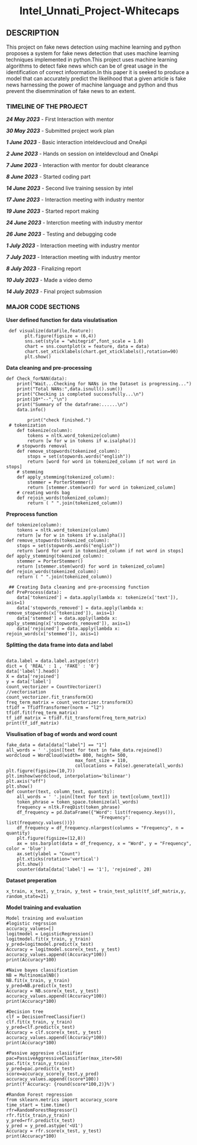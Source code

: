 <h1 align="center"> Intel_Unnati_Project-Whitecaps

## DESCRIPTION
This project on fake news detection using machine learning and python  proposes a system for fake news detection that uses machine learning techniques 
implemented in python.This project uses machine learning algorithms to detect fake news which can be of great usage in the identification of correct 
infoormation.In this paper it is seeked to produce a model that can accurately predict the likelihood that a given article is fake news harnessing the
power of machine language and python and  thus prevent the disemmination of fake news to an extent.
 
 

 ### TIMELINE OF THE PROJECT
 
 ***24 May  2023*** - First Interaction with mentor 
 
 ***30 May  2023*** - Submitted project work plan
 
 ***1 June  2023*** - Basic interaction inteldevcloud and OneApi
 
***2 June  2023*** - Hands on session on inteldevcloud and OneApi
 
 ***7 June  2023*** - Interaction with mentor for doubt clearance
 
 ***8 June  2023*** - Started coding part
 
 ***14 June 2023*** - Second live training session by intel
 
 ***17 June 2023*** - Interaction meeting with industry mentor
 
 ***19 June 2023*** - Started report making
 
 ***24 June 2023*** - Interction meeting with industry mentor
 
 ***26 June 2023*** - Testing and debugging code
 
 ***1  July 2023*** - Interaction meeting with industry mentor
 
 ***7  July 2023*** - Interaction meeting with industry  mentor 
 
 ***8  July 2023*** - Finalizing report
  
 ***10 July 2023*** - Made a video demo
 
 ***14 July 2023*** - Final project submssion

 ### MAJOR  CODE SECTIONS
  **User defined function for data visulatisation**
```
 def visualize(dataFile,feature):          
       plt.figure(figsize = (6,4))
       sns.set(style = "whitegrid",font_scale = 1.0)
       chart = sns.countplot(x = feature, data = data)
       chart.set_xticklabels(chart.get_xticklabels(),rotation=90)
       plt.show()
```
**Data cleaning and pre-processing**
```
def Check_forNAN(data):                                                       
    print("Wait...Checking for NANs in the Dataset is progressing...")
    print("Total NANs:",data.isnull().sum())
    print("Checking is completed successfully...\n")
    print(10*"--","\n")
    print("Summary of the dataframe:......\n")
    data.info()

        print("check finished.")
 # tokenization
    def tokenize(column):
        tokens = nltk.word_tokenize(column)
        return [w for w in tokens if w.isalpha()]
    # stopwords removal
    def remove_stopwords(tokenized_column):
        stops = set(stopwords.words("english"))
        return [word for word in tokenized_column if not word in stops]
    # stemming
    def apply_stemming(tokenized_column):
        stemmer = PorterStemmer()
        return [stemmer.stem(word) for word in tokenized_column]
    # creating words bag
    def rejoin_words(tokenized_column):
        return ( " ".join(tokenized_column))
```
**Preprocess function**
```
def tokenize(column):
    tokens = nltk.word_tokenize(column)
    return [w for w in tokens if w.isalpha()]
def remove_stopwords(tokenized_column):
    stops = set(stopwords.words("english"))
    return [word for word in tokenized_column if not word in stops]
def apply_stemming(tokenized_column):
    stemmer = PorterStemmer()
    return [stemmer.stem(word) for word in tokenized_column]
def rejoin_words(tokenized_column):
    return ( " ".join(tokenized_column))

 ## Creating Data cleaning and pre-processing function
def PreProcess(data):
    data['tokenized'] = data.apply(lambda x: tokenize(x['text']), axis=1)
    data['stopwords_removed'] = data.apply(lambda x: remove_stopwords(x['tokenized']), axis=1)
    data['stemmed'] = data.apply(lambda x: apply_stemming(x['stopwords_removed']), axis=1)
    data['rejoined'] = data.apply(lambda x: rejoin_words(x['stemmed']), axis=1)

```
 **Splitting the data frame into data and label**
```
                                                      
data.label = data.label.astype(str)                              
dict = { 'REAL' : 1 , 'FAKE' : '0'}
data['label'].head()
X = data['rejoined']
y = data['label']        
count_vectorizer = CountVectorizer()                           //vectorisation
count_vectorizer.fit_transform(X)
freq_term_matrix = count_vectorizer.transform(X)
tfidf = TfidfTransformer(norm = "l2")
tfidf.fit(freq_term_matrix)
tf_idf_matrix = tfidf.fit_transform(freq_term_matrix)
print(tf_idf_matrix)
```
**Visulisation of bag of words and word count**
```
fake_data = data[data["label"] == "1"]
all_words = ' '.join([text for text in fake_data.rejoined])
wordcloud = WordCloud(width= 800, height= 500,
                          max_font_size = 110,
                          collocations = False).generate(all_words)
plt.figure(figsize=(10,7))                                                          
plt.imshow(wordcloud, interpolation='bilinear')
plt.axis("off")
plt.show()
def counter(text, column_text, quantity):
    all_words = ' '.join([text for text in text[column_text]])
    token_phrase = token_space.tokenize(all_words)
    frequency = nltk.FreqDist(token_phrase)
    df_frequency = pd.DataFrame({"Word": list(frequency.keys()),
                                   "Frequency": list(frequency.values())})
    df_frequency = df_frequency.nlargest(columns = "Frequency", n = quantity)
    plt.figure(figsize=(12,8))
    ax = sns.barplot(data = df_frequency, x = "Word", y = "Frequency", color = 'blue')
    ax.set(ylabel = "Count")
    plt.xticks(rotation='vertical')
    plt.show()
    counter(data[data['label'] == '1'], 'rejoined', 20)
```
 **Dataset preperation**
```
x_train, x_test, y_train, y_test = train_test_split(tf_idf_matrix,y, random_state=21)     

```

**Model training and evaluation**
```
Model training and evaluation
#logistic regrssion
accuracy_values=[]
logitmodel = LogisticRegression()
logitmodel.fit(x_train, y_train)
y_pred=logitmodel.predict(x_test)
Accuracy = logitmodel.score(x_test, y_test)
accuracy_values.append((Accuracy*100))
print(Accuracy*100)
 
#Naive bayes classification
NB = MultinomialNB()
NB.fit(x_train, y_train)
y_pred=NB.predict(x_test)
Accuracy = NB.score(x_test, y_test)
accuracy_values.append((Accuracy*100))
print(Accuracy*100)
 
#Decision tree
clf = DecisionTreeClassifier()
clf.fit(x_train, y_train)
y_pred=clf.predict(x_test)
Accuracy = clf.score(x_test, y_test)
accuracy_values.append((Accuracy*100))
print(Accuracy*100)

#Passive aggresive clasiifier
pac=PassiveAggressiveClassifier(max_iter=50)
pac.fit(x_train,y_train)
y_pred=pac.predict(x_test)
score=accuracy_score(y_test,y_pred)
accuracy_values.append((score*100))
print(f'Accuracy: {round(score*100,2)}%')

#Random Forest regression
from sklearn.metrics import accuracy_score
time_start = time.time()
rfr=RandomForestRegressor()
rfr.fit(x_train,y_train)
y_pred=rfr.predict(x_test)
y_pred = y_pred.astype('<U1')
Accuracy = rfr.score(x_test, y_test)
print(Accuracy*100)

```
 
 
